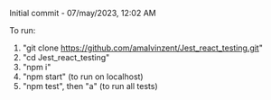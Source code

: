 Initial commit - 07/may/2023, 12:02 AM

To run:
1. "git clone https://github.com/amalvinzent/Jest_react_testing.git"
2. "cd Jest_react_testing"
3. "npm i"
4. "npm start" (to run on localhost)
5. "npm test", then "a" (to run all tests)
